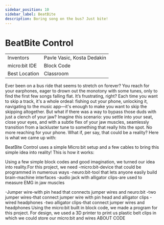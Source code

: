 ```yaml
---
sidebar_position: 10
sidebar_label: BeatBite
description: Boring song on the bus? Just bite!
---
```



# BeatBite Control #
|     |       |
|--------------|--------------
| Inventors     | Pavle Vasic, Kosta Dedakin
| micro:bit IDE     | Block Code
| Best Location     | Classroom  

Ever been on a bus ride that seems to stretch on forever?
You reach for your earphones, eager to drown out the
monotony with some tunes, only to find the first few songs
falling flat. It’s frustrating, right? Each time you want
to skip a track, it's a whole ordeal: fishing out your
phone, unlocking it, navigating to the music app—it's
enough to make you want to skip the skipping altogether.
But what if there was a way to bypass those duds with just
a clench of your jaw? Imagine this scenario: you settle
into your seat, close your eyes, and with a subtle flex of
your jaw muscles, seamlessly transition from a lackluster
tune to something that really hits the spot. No more
reaching for your phone.
What if, per say, that could be a reality? Here is what we
came up with:

BeatBite Control uses a simple Micro:bit setup and a few
cables to bring this simple idea into reality! This is how
it works:

Using a few simple block codes and good imagination, we
turned our idea into reality.For this project, we need
-micro:bit-device that could be programmed in numerous ways
-neuro:bit-tool that lets anyone easily build brain-machine
interfaces
-audio jack with alligator clips-are used to measure EMG in
jaw muscles

-Jumper wire-with pin head that connects jumper wires and
neuro:bit
-two jumper wires-that connect jumper wire with pin head
and alligator clips
-wired headphones
-two alligator clips-that connect jumper wires and
headphones
Using the micro:bit built in block code, we made a program
for this project. For design, we used a 3D printer to print
us plastic belt clips in which we could store our micro:bit
and wires
ABOUT CODE
